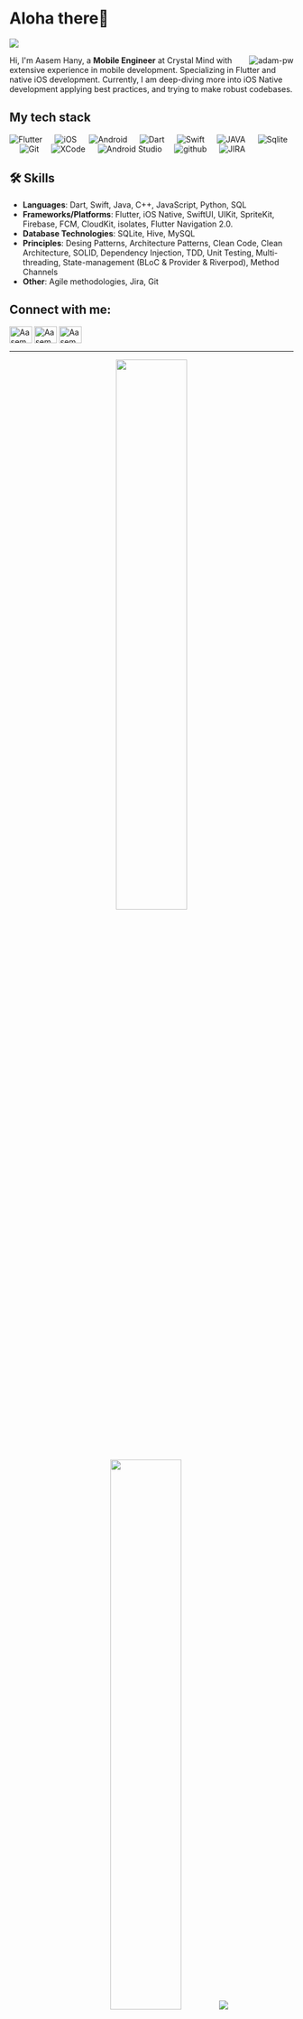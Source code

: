 # Aloha there👋

![](https://github.com/halfrost/halfrost/blob/master/icons/header_.png)


<p><img align="right" src="https://github.com/Adam-pw/Adam-pw/blob/main/animation_500_kxa883sd.gif" alt="adam-pw" /></p>

Hi, I'm Aasem Hany, a **Mobile Engineer** at Crystal Mind with extensive experience in mobile development. Specializing in Flutter and native iOS development.
Currently, I am deep-diving more into iOS Native development applying best practices, and trying to make robust codebases.

## My tech stack

<p align="left"> 

  <a> 
    <img alt="Flutter" src="https://img.shields.io/badge/Flutter-%2302569B.svg?style=for-the-badge&logo=Flutter&logoColor=white">
  </a> 
  &emsp;
  <a> 
    <img alt="iOS" src="https://img.shields.io/badge/iOS-000000?style=for-the-badge&logo=ios&logoColor=white">
  </a> 
  &emsp;
  <a> 
    <img alt="Android" src="https://img.shields.io/badge/Android-3DDC84?style=for-the-badge&logo=android&logoColor=white">
  </a> 
  &emsp;
  <a> 
     <img alt="Dart" src="https://img.shields.io/badge/dart-%230175C2.svg?style=for-the-badge&logo=dart&logoColor=white">
   </a>
  &emsp;
  <a> 
    <img alt="Swift" src="https://img.shields.io/badge/swift-F54A2A?style=for-the-badge&logo=swift&logoColor=white">
  </a>
  &emsp;
  <a>
    <img alt="JAVA" src="https://img.shields.io/badge/java-%23ED8B00.svg?style=for-the-badge&logo=openjdk&logoColor=white">
  </a>
  &emsp;
  <a>
    <img alt="Sqlite" src="https://img.shields.io/badge/sqlite-%2307405e.svg?style=for-the-badge&logo=sqlite&logoColor=white"/>
  </a>
  &emsp;
  <a>
    <img alt="Git" src="https://img.shields.io/badge/-git-red?logo=git&logoColor=white"/>
  </a>
  &emsp; 
  <a> 
    <img alt="XCode" src="https://img.shields.io/badge/Xcode-007ACC?style=for-the-badge&logo=Xcode&logoColor=white">
  </a> 
  &emsp;
  <a> 
    <img alt="Android Studio" src="https://img.shields.io/badge/android%20studio-346ac1?style=for-the-badge&logo=android%20studio&logoColor=white">
  </a> 
  &emsp;
  <a> 
    <img alt="github" src="https://img.shields.io/badge/-GitHub-black?logo=github&logoColor=white">
  </a>
  &emsp;
  <a> 
    <img alt="JIRA" src="https://img.shields.io/badge/Jira-0052CC?style=for-the-badge&logo=Jira&logoColor=white">
  </a>
 
</p>

## 🛠 Skills
- **Languages**: Dart, Swift, Java, C++, JavaScript, Python, SQL 
- **Frameworks/Platforms**: Flutter, iOS Native, SwiftUI, UIKit, SpriteKit, Firebase, FCM, CloudKit, isolates, Flutter Navigation 2.0.
- **Database Technologies**: SQLite, Hive, MySQL
- **Principles**: Desing Patterns, Architecture Patterns, Clean Code, Clean Architecture, SOLID, Dependency Injection, TDD, Unit Testing, Multi-threading, State-management (BLoC & Provider & Riverpod), Method Channels
- **Other**: Agile methodologies, Jira, Git


## Connect with me:
<p align="left">
  <a href="https://www.linkedin.com/in/aasem-hany/" target="blank"><img align="center"
      src="https://raw.githubusercontent.com/rahuldkjain/github-profile-readme-generator/master/src/images/icons/Social/linked-in-alt.svg"
      alt="Aasem Hany" height="30" width="40" /></a>
  <a href="https://www.hackerrank.com/AasemHany" target="blank"><img align="center"
      src="https://raw.githubusercontent.com/rahuldkjain/github-profile-readme-generator/master/src/images/icons/Social/hackerrank.svg"
      alt="Aasem Hany" height="30" width="40" /></a>
  <a href="mailto:aasem.hany@gmail.com" target="blank"><img align="center"
      src="https://www.svgrepo.com/show/452213/gmail.svg"
      alt="Aasem Hany" height="30" width="40" /></a>
</p>

-----

<p align="center">
  <img height="50%" width="auto" src ="https://github-readme-stats.vercel.app/api?username=assem16399&show_icons=true&count_private=true&theme=darcula&hide_border=true&hide=issues,contribs&bg_color=00000000">
  <img height="50%" width="auto" src ="https://github-readme-stats.vercel.app/api/top-langs/?username=assem16399&layout=compact&hide_border=true&theme=darcula&bg_color=00000000&langs_count=6&hide=jupyter%20notebook,tex,css,php">
  <img src ="https://github-readme-streak-stats.herokuapp.com?user=assem16399&theme=darcula&hide_border=true&background=FFFFFF00">
  <br>
  <br>
 </p>
